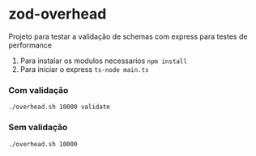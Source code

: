 # zod-overhead

Projeto para testar a validação de schemas com express para testes de performance

1. Para instalar os modulos necessarios `npm install`
2. Para iniciar o express `ts-node main.ts`

### Com validação

`./overhead.sh 10000 validate`

### Sem validação

`./overhead.sh 10000`
